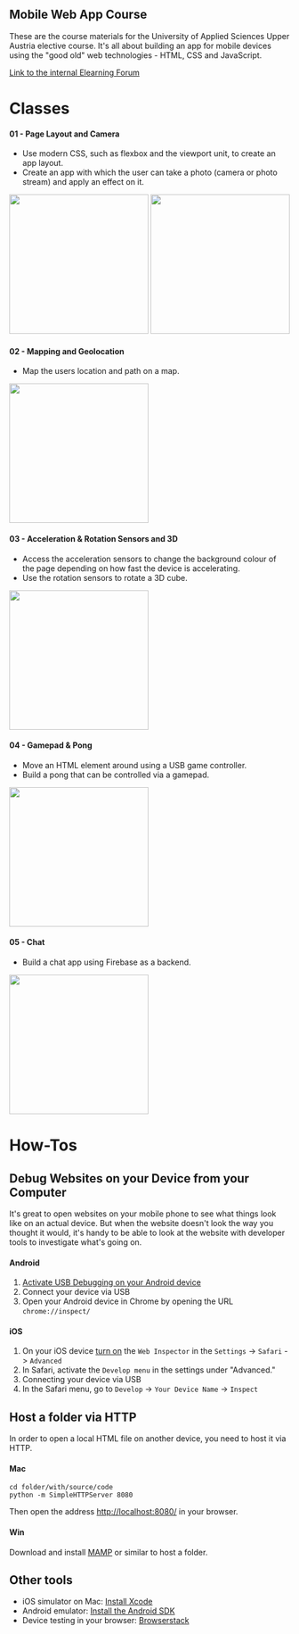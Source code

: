 ## Mobile Web App Course

These are the course materials for the University of Applied Sciences Upper Austria elective course. It's all about building an app for mobile devices using the "good old" web technologies - HTML, CSS and JavaScript.

[Link to the internal Elearning Forum](https://elearning.fh-hagenberg.at/course/view.php?id=5487)


# Classes

#### 01 - Page Layout and Camera

* Use modern CSS, such as flexbox and the viewport unit, to create an app layout.
* Create an app with which the user can take a photo (camera or photo stream) and apply an effect on it.

<img src="http://i.imgur.com/NPlQjiZ.jpg" height="250">
<img src="http://i.imgur.com/jVMHHvS.jpg" height="250">

#### 02 - Mapping and Geolocation

* Map the users location and path on a map.

<img src="http://i.imgur.com/FjDD8m4.jpg" height="250">

#### 03 - Acceleration & Rotation Sensors and 3D

* Access the acceleration sensors to change the background colour of the page depending on how fast the device is accelerating.
* Use the rotation sensors to rotate a 3D cube.

<img src="http://i.imgur.com/lj2JAd3.png" height="250">

#### 04 - Gamepad & Pong

* Move an HTML element around using a USB game controller.
* Build a pong that can be controlled via a gamepad.

<img src="http://i.imgur.com/U7MF6Tc.jpg" height="250">

#### 05 - Chat

* Build a chat app using Firebase as a backend.

<img src="http://i.imgur.com/GAh4RSR.png" height="250">



# How-Tos

## Debug Websites on your Device from your Computer

It's great to open websites on your mobile phone to see what things look like on an actual device. But when the website doesn't look the way you thought it would, it's handy to be able to look at the website with developer tools to investigate what's going on.

#### Android

1. [Activate USB Debugging on your Android device](https://stackoverflow.com/questions/16707137/how-to-find-and-turn-on-usb-debugging-mode-on-nexus-4#answer-16707217)
2. Connect your device via USB
2. Open your Android device in Chrome by opening the URL `chrome://inspect/`

#### iOS

1. On your iOS device [turn on](https://blog.idrsolutions.com/2015/02/remote-debugging-ios-safari-on-os-x-windows-and-linux/) the `Web Inspector`  in the `Settings` -> `Safari` -> `Advanced`
2. In Safari, activate the `Develop menu` in the settings under "Advanced."
3. Connecting your device via USB
4. In the Safari menu, go to `Develop` -> `Your Device Name` -> `Inspect`


## Host a folder via HTTP

In order to open a local HTML file on another device, you need to host it via HTTP.

#### Mac

```
cd folder/with/source/code
python -m SimpleHTTPServer 8080
```
Then open the address [http://localhost:8080/]() in your browser.

#### Win

Download and install [MAMP](https://www.mamp.info/) or similar to host a folder.

## Other tools

* iOS simulator on Mac: [Install Xcode](https://developer.apple.com/xcode/)
* Android emulator: [Install the Android SDK](https://developer.android.com/sdk/index.html)
* Device testing in your browser: [Browserstack](https://www.browserstack.com/)
